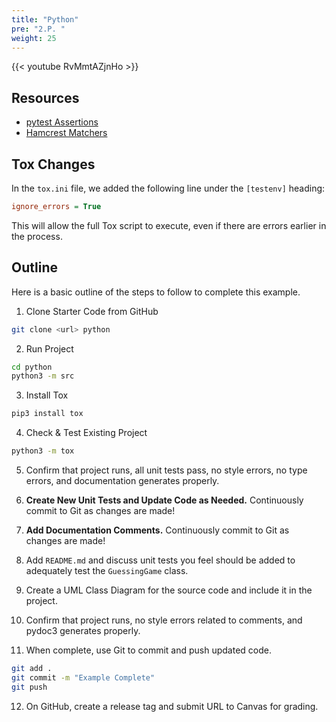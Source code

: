 ```yaml
---
title: "Python"
pre: "2.P. "
weight: 25
---
```


{{< youtube RvMmtAZjnHo  >}}

## Resources

* [pytest Assertions](https://docs.pytest.org/en/stable/assert.html)
* [Hamcrest Matchers](https://pyhamcrest.readthedocs.io/en/v2.0.2/library/)

## Tox Changes

In the `tox.ini` file, we added the following line under the `[testenv]` heading:

```ini
ignore_errors = True
```

This will allow the full Tox script to execute, even if there are errors earlier in the process.

## Outline

Here is a basic outline of the steps to follow to complete this example.

1. Clone Starter Code from GitHub

```bash
git clone <url> python
```

2. Run Project

```bash
cd python
python3 -m src
```

3. Install Tox

```bash
pip3 install tox
```


4. Check & Test Existing Project

```bash
python3 -m tox
```

5. Confirm that project runs, all unit tests pass, no style errors, no type errors, and documentation generates properly. 

6. **Create New Unit Tests and Update Code as Needed.** Continuously commit to Git as changes are made!

7. **Add Documentation Comments.** Continuously commit to Git as changes are made!

8. Add `README.md` and discuss unit tests you feel should be added to adequately test the `GuessingGame` class.

9. Create a UML Class Diagram for the source code and include it in the project. 

10. Confirm that project runs, no style errors related to comments, and pydoc3 generates properly. 

11. When complete, use Git to commit and push updated code. 

```bash
git add .
git commit -m "Example Complete"
git push
```

12. On GitHub, create a release tag and submit URL to Canvas for grading. 